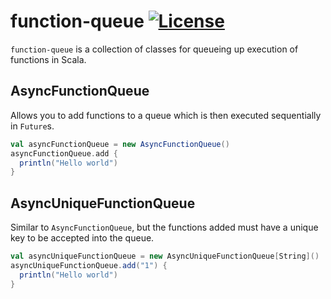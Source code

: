 [licenseImg]: https://img.shields.io/:license-MIT-blue.svg
[licenseLink]: LICENSE

# function-queue [![License][licenseImg]][licenseLink]
`function-queue` is a collection of classes for queueing up execution of functions in Scala.

## AsyncFunctionQueue
Allows you to add functions to a queue which is then executed sequentially in `Future`s.

```scala
val asyncFunctionQueue = new AsyncFunctionQueue()
asyncFunctionQueue.add {
  println("Hello world")
}
```

## AsyncUniqueFunctionQueue
Similar to `AsyncFunctionQueue`, but the functions added must have a unique key to be accepted into the queue.

```scala
val asyncUniqueFunctionQueue = new AsyncUniqueFunctionQueue[String]()
asyncUniqueFunctionQueue.add("1") {
  println("Hello world")
}
```
